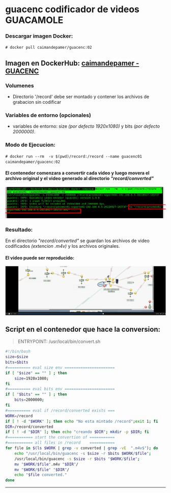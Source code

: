 
# guacenc  codificador  de videos  GUACAMOLE

### Descargar imagen Docker: 
`# docker pull caimandepamer/guacenc:02`

## Imagen en DockerHub: [caimandepamer - GUACENC](https://hub.docker.com/repository/docker/caimandepamer/guacenc)


### Volumenes 
* Directorio '/record' debe ser montado y contener los archivos de grabacion sin codificar

### Variables de entorno (opcionales)
* variables de entorno: size _(por defecto 1920x1080)_  y  bits _(por defecto 2000000)_.

### Modo de Ejecucion:
` # docker run --rm  -v $(pwd)/record:/record --name guacenc01  caimandepamer/guacenc:02 `

#### El contenedor comenzara a convertir cada video y luego movera el archivo original y el video generado al directorio _"record/converted"_
![EjecudcionGuacenc](https://github.com/caimandepamer/guacenc/raw/main/Selection_119.png)


### Resultado:

En el directorio _"record/converted"_ se guardan los archivos de video codificados _(extencion .m4v)_ y los archivos originales.

#### El video puede ser reproducido:
![ReproduccionVideo](https://github.com/caimandepamer/guacenc/raw/main/Selection_118.png)

## Script en el contenedor que hace la conversion:

> ENTRYPOINT: /usr/local/bin/convert.sh

```Bash
#!/bin/bash
size=$size
bits=$bits
#========== eval size env ======================
if [ "$size" == "" ] ; then 
	size=1920x1080;
fi
#========== eval bits env ======================
if [ "$bits" == "" ] ; then 
	bits=2000000;
fi
#========== eval if /record/converted exists ===
WORK=/record
if [ ! -d "$WORK" ]; then echo "No esta mintado /record";exit 1; fi
DIR=/record/converted
if [ ! -d "$DIR" ]; then echo "creando $DIR"; mkdir -p $DIR; fi
#=========== start the convertion of ===========
#=========== all files in /record    ===========
for file in $(ls $WORK | grep -v converted | grep -vE  ".m4v$"); do
	echo "/usr/local/bin/guacenc -s $size -r $bits $WORK/$file";
	/usr/local/bin/guacenc -s $size -r $bits "$WORK/$file";
	mv "$WORK/$file".m4v "$DIR"/
	mv "$WORK/$file" "$DIR"/
	echo "$file converted."
done
```

***

